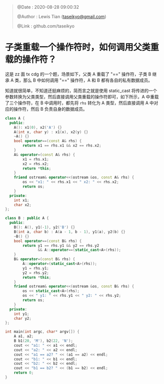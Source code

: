 > @Date    : 2020-08-28 09:00:32
>
> @Author  : Lewis Tian (taseikyo@gmail.com)
>
> @Link    : github.com/taseikyo

# 子类重载一个操作符时，如何调用父类重载的操作符？

这是 zz 面 tx cdg 的一个题，场景如下，父类 A 重载了 "==" 操作符，子类 B 继承 A 类，那么 B 中如何调用 "==" 操作符，A 和 B 都有各自的私有数据成员。

知道就很简单，不知道还挺麻烦的，简而言之就是使用 static_cast 将传进的一个参数转换为父类类型，然后直接调用父类重载的操作符即可，如下所示，A 中重载了三个操作符，在 B 中调用时，都先将 `rhs` 转化为 A 类型，然后直接调用 A 中对应的操作符，然后 B 负责自身的数据成员。

```C++
class A {
  public:
	A(): x1(0), x2('A') {}
	A(int x, char y) : x1(x), x2(y) {}
	~A() {}
	bool operator==(const A& rhs) {
		return x1 == rhs.x1 && x2 == rhs.x2;
	}
	A& operator=(const A& rhs) {
		x1 = rhs.x1;
		x2 = rhs.x2;
		return *this;
	}
	friend ostream& operator<<(ostream &os, const A& rhs) {
		os << "x1: " << rhs.x1 << " x2: " << rhs.x2;
		return os;
	}
  private:
	int x1;
	char x2;
};

class B : public A {
  public:
	B(): A(), y1(-1), y2('B') {}
	B(int a, char b) : A(a - 1, b - 1), y1(a), y2(b) {}
	~B() {}
	bool operator==(const B& rhs) {
		return y1 == rhs.y1 && y2 == rhs.y2
		       && A::operator==(static_cast<A>(rhs));
	}
	B& operator=(const B& rhs) {
		A::operator=(static_cast<A>(rhs));
		y1 = rhs.y1;
		y2 = rhs.y2;
		return *this;
	}
	friend ostream& operator<<(ostream &os, const B& rhs) {
		os << static_cast<A>(rhs);
		os << " y1: " << rhs.y1 << " y2: " << rhs.y2;
		return os;
	}
  private:
	int y1;
	char y2;
};

int main(int argc, char* argv[]) {
	A a1, a2;
	B b1(20, 'M'), b2(22, 'N');
	cout << "a1: " << a1 << endl;
	cout << "a2: " << a2 << endl;
	cout << "a1 == a2? " << (a1 == a2) << endl;
	cout << "b1: " << b1 << endl;
	cout << "b2: " << b2 << endl;
	cout << "b1 == b2? " << (b1 == b2) << endl;
	return 0;
}
```
